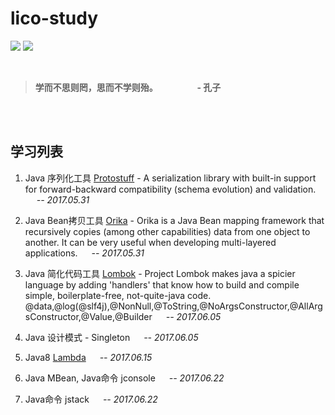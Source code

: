 # lico-study

![](https://img.shields.io/badge/study-7-blue.svg?style=flat) ![](https://img.shields.io/badge/last_study-java__jstack-brightgreen.svg?style=flat)


<br>

> **学而不思则罔，思而不学则殆。  &emsp;&emsp;&emsp;&emsp; - 孔子**

<br>
<br>

## 学习列表

1. Java 序列化工具 [Protostuff](https://github.com/protostuff/protostuff) - A serialization library with built-in support for forward-backward compatibility (schema evolution) and validation. &emsp; *-- 2017.05.31*

2. Java Bean拷贝工具 [Orika](https://github.com/orika-mapper/orika) - Orika is a Java Bean mapping framework that recursively copies (among other capabilities) data from one object to another. It can be very useful when developing multi-layered applications. &emsp; *-- 2017.05.31*

3. Java 简化代码工具 [Lombok](https://github.com/rzwitserloot/lombok) - Project Lombok makes java a spicier language by adding 'handlers' that know how to build and compile simple, boilerplate-free, not-quite-java code. &emsp; @data,@log(@slf4j),@NonNull,@ToString,@NoArgsConstructor,@AllArgsConstructor,@Value,@Builder &emsp; *-- 2017.06.05*

4. Java 设计模式 - Singleton &emsp; *-- 2017.06.05*

5. Java8 [Lambda](http://docs.oracle.com/javase/tutorial/java/javaOO/lambdaexpressions.html) &emsp; *-- 2017.06.15*

6. Java MBean, Java命令 jconsole &emsp; *-- 2017.06.22*

7. Java命令 jstack &emsp; *-- 2017.06.22*